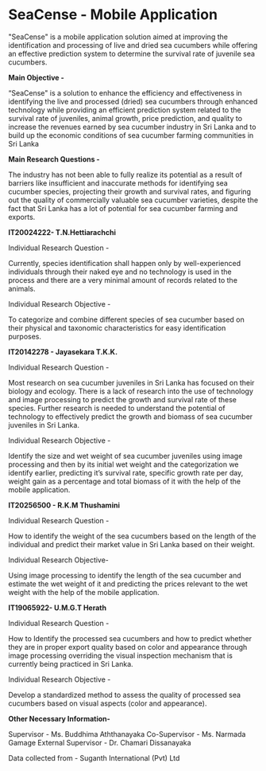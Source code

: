 # SeaCense - Mobile Application

"SeaCense" is a mobile application solution aimed at improving the
identification and processing of live and dried sea cucumbers while offering an 
effective prediction system to determine the survival rate of juvenile sea cucumbers.

**Main Objective -** 

“SeaCense" is a solution to enhance the efficiency and effectiveness in
identifying the live and processed (dried) sea cucumbers through enhanced technology 
while providing an efficient prediction system related to the survival rate of juveniles,
animal growth, price prediction, and quality to increase the revenues earned by sea cucumber industry
in Sri Lanka and to build up the economic conditions of sea cucumber farming communities in Sri Lanka

**Main Research Questions -**

The industry has not been able to fully realize its
potential as a result of barriers like insufficient and inaccurate methods for identifying sea cucumber species,
projecting their growth and survival rates, and figuring out the quality of commercially valuable sea cucumber varieties,
despite the fact that Sri Lanka has a lot of potential for sea cucumber farming and exports.


**IT20024222- T.N.Hettiarachchi**

Individual Research Question -

Currently, species identification shall happen only by well-experienced individuals through their naked eye and no technology is used in the 
process and there are a very minimal amount of records related to the animals.

Individual Research Objective -

To categorize and combine different species of sea cucumber based on their physical and taxonomic characteristics for easy identification purposes.



**IT20142278 - Jayasekara T.K.K.**

Individual Research Question -

Most research on sea cucumber juveniles in Sri Lanka has focused on their biology and ecology. There is a lack of research into the use of technology and 
image processing to predict the growth and survival rate of these species. Further research is needed to understand the potential of technology to 
effectively predict the growth and biomass of sea cucumber juveniles in Sri Lanka.

Individual Research Objective -

Identify the size and wet weight of sea cucumber juveniles using image processing and then by its initial wet weight and 
the categorization we identify earlier, predicting it’s survival rate, specific growth rate per day, weight gain as a percentage and
total biomass of it with the help of the mobile application.

**IT20256500 - R.K.M Thushamini**

Individual Research Question -

How to identify the weight of the sea cucumbers based on the length of the individual and predict their market value in Sri Lanka based on their weight.

Individual Research Objective-

Using image processing to identify the length of the sea cucumber and estimate the wet weight of it
and predicting the prices relevant to the wet weight with the help of the mobile application.

**IT19065922- U.M.G.T Herath**

Individual Research Question -

How to Identify the processed sea cucumbers and how to predict whether they are in proper export quality 
based on color and appearance through image processing overriding the visual inspection mechanism that is currently being practiced in Sri Lanka.

Individual Research Objective -

Develop a standardized method to assess the quality of processed sea cucumbers based on visual aspects (color and appearance).


**Other Necessary Information-**

Supervisor - Ms. Buddhima Aththanayaka
Co-Supervisor - Ms. Narmada Gamage
External Supervisor - Dr. Chamari Dissanayaka

Data collected from - Suganth International (Pvt) Ltd 